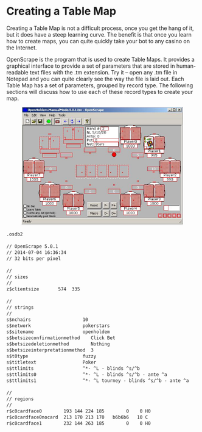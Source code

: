 # Creating a Table Map<span id="cha:Creating-a-Table" label="cha:Creating-a-Table"></span>

Creating a Table Map is not a difficult process, once you get the hang
of it, but it does have a steep learning curve. The benefit is that once
you learn how to create maps, you can quite quickly take your bot to any
casino on the Internet.

OpenScrape is the program that is used to create Table Maps. It provides
a graphical interface to provide a set of parameters that are stored in
human-readable text files with the .tm extension. Try it – open any .tm
file in Notepad and you can quite clearly see the way the file is laid
out. Each Table Map has a set of parameters, grouped by record type. The
following sections will discuss how to use each of these record types to
create your map.

<figure>
<img src="images/introduction_openscrape_connected_to_manualmode.jpg" />
</figure>

    .osdb2

    // OpenScrape 5.0.1
    // 2014-07-04 16:36:34 
    // 32 bits per pixel

    // 
    // sizes 
    //
    z$clientsize       574  335

    // 
    // strings 
    //
    s$nchairs                   10 
    s$network                   pokerstars 
    s$sitename                  openholdem 
    s$betsizeconfirmationmethod    Click Bet 
    s$betsizedeletionmethod        Nothing 
    s$betsizeinterpretationmethod  3 
    s$t0type                    fuzzy 
    s$titletext                 Poker 
    s$ttlimits                  ^*- ^L - blinds ^s/^b 
    s$ttlimits0                 ^*- ^L - blinds ^s/^b - ante ^a 
    s$ttlimits1                 ^*- ^L tourney - blinds ^s/^b - ante ^a

    // 
    // regions 
    //
    r$c0cardface0        193 144 224 185        0    0 H0 
    r$c0cardface0nocard  213 170 213 170   b6b6b6   10 C 
    r$c0cardface1        232 144 263 185        0    0 H0

